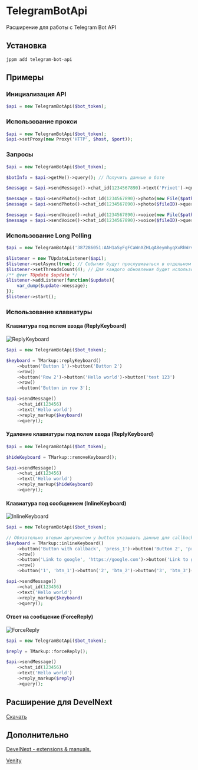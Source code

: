 # TelegramBotApi
Расширение для работы с Telegram Bot API
## Установка
```
jppm add telegram-bot-api
```
## Примеры
### Инициализация API
```php
$api = new TelegramBotApi($bot_token);
```
### Использование прокси
```php
$api = new TelegramBotApi($bot_token);
$api->setProxy(new Proxy('HTTP', $host, $port));
```
### Запросы
```php
$api = new TelegramBotApi($bot_token);

$botInfo = $api->getMe()->query(); // Получить данные о боте

$message = $api->sendMessage()->chat_id(1234567890)->text('Privet')->query(); // Отправить текстовое сообщение

$message = $api->sendPhoto()->chat_id(1234567890)->photo(new File($path_to_photo))->query(); // Отправить фото
$message = $api->sendPhoto()->chat_id(1234567890)->photo($fileID)->query(); // Отправить фото по ID

$message = $api->sendVoice()->chat_id(1234567890)->voice(new File($path_to_voice))->query(); // Отправить аудио
$message = $api->sendVoice()->chat_id(1234567890)->voice($fileID)->query(); // Отправить аудио по ID
```
### Использование Long Polling
```php
$api = new TelegramBotApi('387286051:AAH1aSyFgFCaWnXZHLqA8eymhyqXxRhWrvM');

$listener = new TUpdateListener($api);
$listener->setAsync(true); // События будут прослушиваться в отдельном потоке
$listener->setThreadsCount(4); // Для каждого обновления будет использоваться отдельный поток
/** @var TUpdate $update */
$listener->addListener(function($update){
    var_dump($update->message);
});
$listener->start();
```
### Использование клавиатуры
#### Клавиатура под полем ввода (ReplyKeyboard)
![ReplyKeyboard](https://sun9-45.userapi.com/c205624/v205624150/12151/u119tArN_LE.jpg)
```php
$api = new TelegramBotApi($bot_token);

$keyboard = TMarkup::replyKeyboard()
    ->button('Button 1')->button('Button 2')
    ->row()
    ->button('Row 2')->button('Hello world')->button('test 123')
    ->row()
    ->button('Button in row 3');

$api->sendMessage()
	->chat_id(123456)
	->text('Hello world')
	->reply_markup($keyboard)
	->query();
```

#### Удаление клавиатуры под полем ввода (ReplyKeyboard)
```php
$api = new TelegramBotApi($bot_token);

$hideKeyboard = TMarkup::removeKeyboard();

$api->sendMessage()
	->chat_id(123456)
	->text('Hello world')
	->reply_markup($hideKeyboard)
	->query();
```

#### Клавиатура под сообщением (InlineKeyboard)
![InlineKeyboard](https://sun9-59.userapi.com/c205624/v205624829/11e6f/itNoz8qnyFE.jpg)
```php
$api = new TelegramBotApi($bot_token);

// Обязательно вторым аргументом у button указывать данные для callback_data или url-ссылку
$keyboard = TMarkup::inlineKeyboard()
    ->button('Button with callback', 'press_1')->button('Button 2', 'press_2')
    ->row()
    ->button('Link to google', 'https://google.com')->button('Link to git', 'http://github.com')
    ->row()
    ->button('1', 'btn_1')->button('2', 'btn_2')->button('3', 'btn_3')->button('4', 'btn_4')->button('5', 'btn_5')->button('6', 'btn_6')->button('7', 'btn_7')->button('8', 'btn_8');

$api->sendMessage()
	->chat_id(123456)
	->text('Hello world')
	->reply_markup($keyboard)
	->query();
```

#### Ответ на сообщение (ForceReply)
![ForceReply](https://sun9-23.userapi.com/c205624/v205624829/11e98/pyW0VWHtPJ0.jpg)
```php
$api = new TelegramBotApi($bot_token);

$reply = TMarkup::forceReply();

$api->sendMessage()
	->chat_id(123456)
	->text('Hello world')
	->reply_markup($reply)
	->query();
```

## Расширение для DevelNext
[Скачать](https://github.com/broelik/jphp-telegram-bot-api/releases/latest)

## Дополнительно

[DevelNext - extensions & manuals.](https://vk.com/dn_extension)

[Venity](https://vk.com/venity)